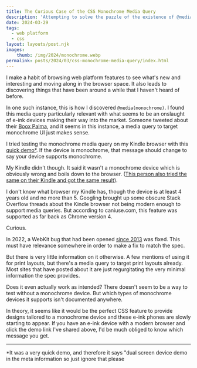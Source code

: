 ```yaml
---
title: The Curious Case of the CSS Monochrome Media Query
description: 'Attempting to solve the puzzle of the existence of @media: monochrome'
date: 2024-03-29
tags:
  - web platform
  - css
layout: layouts/post.njk
images:
    thumb: /img/2024/monochrome.webp
permalink: posts/2024/03/css-monochrome-media-query/index.html
---
```


I make a habit of browsing web platform features to see what's new and interesting and moving along in the browser space. It also leads to discovering things that have been around a while that I haven't heard of before. 

In one such instance, this is how I discovered `@media(monochrome)`. I found this media query particularly relevant with what seems to be an onslaught of e-ink devices making their way into the market. Someone tweeted about their [Boox Palma](https://shop.boox.com/products/palma), and it seems in this instance, a media query to target monochrome UI just makes sense. 

I tried testing the monochrome media query on my Kindle browser with this [quick demo*](https://stephaniestimac.com/demos/monochrome/). If the device is monochrome, that message should change to say your device supports monochrome. 

My Kindle didn't though. It said it wasn't a monochrome device which is obviously wrong and boils down to the browser. ([This person also tried the same on their Kindle and got the same result](https://www.quirksmode.org/css/mediaqueries/color.html)).

I don't know what browser my Kindle has, though the device is at least 4 years old and no more than 5. Googling brought up some obscure Stack Overflow threads about the Kindle browser not being modern enough to support media queries. But according to caniuse.com, this feature was supported as far back as Chrome version 4. 

Curious. 

In 2022, a WebKit bug that had been opened [since 2013](https://bugs.webkit.org/show_bug.cgi?id=112549) was fixed. This must have relevance somewhere in order to make a fix to match the spec.

But there is very little information on it otherwise. A few mentions of using it for print layouts, but there's a media query to target print layouts already. Most sites that have posted about it are just regurgitating the very minimal information the spec provides. 

Does it even actually work as intended? There doesn't seem to be a way to test without a monochrome device. But which types of monochrome devices it supports isn't documented anywhere.

In theory, it seems like it would be the perfect CSS feature to provide designs tailored to a monochrome device and these e-ink phones are slowly starting to appear. If you have an e-ink device with a modern browser and click the demo link I've shared above, I'd be much obliged to know which message you get. 


---


*It was a very quick demo, and therefore it says "dual screen device demo in the meta information so just ignore that please